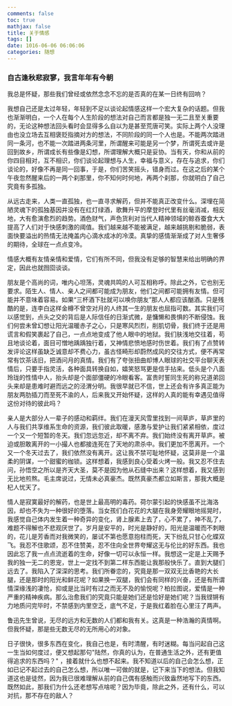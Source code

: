 ```yaml
---
comments: false
toc: true
mathjax: false
title: 关于情感
tags: []
date: 1016-06-06 06:06:06
categories: 随想
---
```


### 自古逢秋悲寂寥，我言年年有今朝

我总是怀疑，那些我们曾经或依然念念不忘的是否真的在某一日终有回响？

我想自己还是太过年轻，年轻到不足以谈论起情感这样一个宏大复杂的话题。但我也渐渐明白，一个人在每个人生阶段的想法对自己而言都是独一无二且至关重要的，无论这种想法回头看时会显得多么自以为是甚至荒唐可笑。实际上两个人没理由也没立场去互相褒贬指摘对方的想法，不同阶段的同一个人也是。不能两次踏进同一条河，也不能一次踏进两条河里，所谓醒来可能是另一个梦，所谓死去或许是回到故乡，所谓成长有些像是幻想，所谓理解大概只是妥协。当有天，你和从前的你四目相对，互不相识，你们谈论起理想与人生，幸福与意义，存在与追求，你们谈论的，好像不再是同一回事，于是，你们苦笑摇头，错身而过。在这之后的某个午夜忽然醒来后的一两个刹那里，你不知何时何地，再两个刹那，你就明白了自己究竟有多孤独。

从远古走来，人类一直孤独，也一直寻求解药，但并不能真正改变什么。深埋在简陋灵魂下的孤独基因并没有在红灯绿酒，歌舞升平的摩登时代里有丝毫消减，相反地，大有愈演愈烈的趋势。酒色财气，声色货利对当代人精神领域的鲸吞蚕食大大提高了人们对于快感刺激的阈值。我们越来越不能被满足，越来越挑剔和脆弱，表面快要溢出的热情无法掩盖内心滴水成冰的冷漠。真挚的感情渐渐成了对人生奢侈的期待，全球在一点点变冷。

情感大概有友情亲情和爱情，它们有所不同，但我没有足够的智慧来给出明确的界定，因此也就囫囵谈谈。

朋友是个高尚的词，唯内心坦荡，灵魂共鸣的人可互相称呼。除此之外，它也别无要求。陌生人、情人、亲人之间都可能成为朋友，他们之间都可能拥有友情。但可能并不意味着容易。如果“三杯酒下肚就可以唤你朋友”那人人都应该酗酒。只是残酷的是，连李白这样金樽不曾空对月的人终其一生的朋友也屈指可数。其实我们可以感觉到，点头之交的背后是人际信任的日渐式微，是慵懒和畏惧的不断侵蚀。我们何尝未曾幻想让阳光温暖赤子之心，只是寒风烈烈，削肌切骨，我们终于还是用谎言和假笑裹起了自己，一点点地变成了他人眼中的地狱。我们肤浅地交往着，苟且地谈论着，面目可憎地踽踽独行着，又神情悲愤地感时伤世着。我们有了点赞转发评论这样虽缺乏诚意却不费心力，虽古怪畸形却蔚然成风的交往方式，便不再常常有饮茶话旧，把酒问月的真情。我们有了夸张扭曲却博人眼球的社交平台聊天表情后，只要手指灵活，各种面具转换自如，嬉笑怒骂更是信手拈来。低头是个八面玲珑的性情中人，抬头却是个面部僵硬的冷眼看客。富贵时誓同生死的称兄道弟回头来却是患难时避而远之的泾渭分明。我很早就已不信，世上还会有许多真正能为朋友两肋插刀而至死不渝的人，后来我又开始怀疑，这样的人真的能有幸遇见值得这份对待的彼此吗？

亲人是大部分人一辈子的感动和羁绊。我们在漫天风雪里找到一间草庐，草庐里的人与我们共享维系生命的资源，我们彼此取暖，感激与爱护让我们紧紧相依，度过一个又一个短暂的冬天。我们忽远忽近，却不离不弃。我们始终没有离开草庐。被迫或胆敢离开的一小撮人也都接连死在了天地的肃杀中。我们更加不愿离开。一个又一个冬天过去了，我们依然没有离开。这让我不禁可耻地怀疑，这莫非是一个温柔的阴谋，一个甜蜜的枷锁。这样想着，我感到良心受着火烤一般。我又忍不住去问，孙悟空之所以是齐天大圣，莫不是因为他从石缝中出来？这样想着，我又感到无比地煎熬。毛主席说过，无情未必真豪杰。既然真豪杰都立如斯言，那我大概是杞人忧天了。

情人是寂寞最好的解药，也是世上最高明的毒药。荷尔蒙引起的快感虽不比海洛因，却也不失为一种很好的堕落。当女孩们白花花的大腿在我身旁耀眼地摇晃时，我感觉自己体内发生着一种奇异的变化，肾上腺素上去了，心不累了，神不乱了，难题不得解也不悲观厌世了。岁月是安平的，时光是静好的，阳光是温暖而不刺眼的，花儿是芳香而对我微笑的，屡试不第也愿意抱柱而死，天下纷乱只甘心化蝶双飞。我忍不住歌颂，忍不住赞美，忍不住向全世界夸耀这无与伦比的好东西。我也因此忘了我一点点流逝着的生命，好像一切可以永恒一样。我想这一定是上天赐予我的独一无二的恩宠，世上一定找不到第二样东西能让我那般快乐了。直到大腿们远去了。我陷入了深深的思考。我们所眷恋的，究竟是那一双双无比香艳的大长腿，还是那时的阳光和鲜花呢？如果换一双腿，我们会有同样的兴奋，还是有所谓情深缘浅的凄怆，抑或是比当时有过之而无不及的愉悦呢？柏拉图说，爱情是一种严重的精神疾病。那么治愈我们的究竟只能是她们还是恰好是她们呢？当我铿锵有力地质问完毕时，不禁感到内里空乏，底气不足，于是我红着脸在心里汪了两声。

鲁迅先生曾说，无尽的远方和无数的人们都和我有关。这真是一种浩瀚的真情啊。但我怀疑，那是些无数无尽的无所用心的对象。

日子很快，很多东西在变化，我自己也是，有时清醒，有时迷糊。每当问起自己这一生当如何度过，便又想起那句"陆然，你真的认为，在普通生活之外，还有更值得追求的东西吗？" ，接着就什么也想不起来。我不知道以后的自己会怎么想，正如已记不起过去的自己怎么想，所以唯一可做的就是，记下来当下的想法。但我知道这也是徒然，因为我已很难理解从前的自己偶有感触而兴致盎然地写下的东西。既然如此，那我们为什么还老想写点啥呢？因为毕竟，除此之外，还有什么，可以对抗，那不存在的敌人？

 